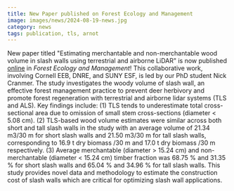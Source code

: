 ```yaml
---
title: New Paper published on Forest Ecology and Management
image: images/news/2024-08-19-news.jpg 
category: news
tags: publication, tls, arnot
---
```


New paper titled "Estimating merchantable and non-merchantable wood volume in slash walls using terrestrial and airborne LiDAR" is now published [online](https://www.sciencedirect.com/science/article/pii/S0378112724005231) in _Forest Ecology and Management_! This collaborative work, involving Cornell EEB, DNRE, and SUNY ESF, is led by our PhD student Nick Cranmer. The study investigates the woody volume of slash wall, an effective forest management practice to prevent deer herbivory and promote forest regeneration with terrestrial and airborne lidar systems (TLS and ALS). Key findings include: (1) TLS tends to underestimate total cross-sectional area due to omission of small stem cross-sections (diameter < 5.08 cm). (2) TLS-based wood volume estimates were similar across both short and tall slash walls in the study with an average volume of 21.34 m3/30 m for short slash walls and 21.50 m3/30 m for tall slash walls, corresponding to 16.9 t dry biomass /30 m and 17.0 t dry biomass /30 m respectively. (3) Average merchantable (diameter > 15.24 cm) and non-merchantable (diameter < 15.24 cm) timber fraction was 68.75 % and 31.35 % for short slash walls and 65.04 % and 34.96 % for tall slash walls. This study provides novel data and methodology to estimate the construction cost of slash walls which are critical for optimizing slash wall applications.




